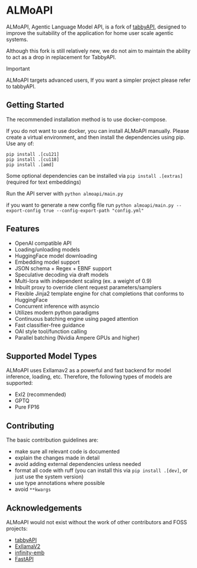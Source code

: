 # ALMoAPI

ALMoAPI, Agentic Language Model API, is a fork of [tabbyAPI](https://github.com/theroyallab/tabbyAPI/), designed to improve the suitability of the application for home user scale agentic systems.

Although this fork is still relatively new, we do not aim to maintain the ability to act as a drop in replacement for TabbyAPI.

> [!IMPORTANT]
> 
>  ALMoAPI targets advanced users, If you want a simpler project please refer to tabbyAPI.


## Getting Started

The recommended installation method is to use docker-compose.

If you do not want to use docker, you can install ALMoAPI manually. Please create a virtual environment, and then install the dependencies using pip. Use any of:

```
pip install .[cu121]
pip install .[cu118]
pip install .[amd]
```

Some optional dependencies can be installed via `pip install .[extras]` (required for text embeddings)

Run the API server with `python almoapi/main.py`

if you want to generate a new config file run `python almoapi/main.py --export-config true --config-export-path "config.yml"`

## Features

- OpenAI compatible API
- Loading/unloading models
- HuggingFace model downloading
- Embedding model support
- JSON schema + Regex + EBNF support
- Speculative decoding via draft models
- Multi-lora with independent scaling (ex. a weight of 0.9)
- Inbuilt proxy to override client request parameters/samplers
- Flexible Jinja2 template engine for chat completions that conforms to HuggingFace
- Concurrent inference with asyncio
- Utilizes modern python paradigms
- Continuous batching engine using paged attention
- Fast classifier-free guidance
- OAI style tool/function calling
- Parallel batching (Nvidia Ampere GPUs and higher)

## Supported Model Types

ALMoAPI uses Exllamav2 as a powerful and fast backend for model inference, loading, etc. Therefore, the following types of models are supported:

- Exl2 (recommended)
- GPTQ
- Pure FP16

## Contributing

The basic contribution guidelines are:
- make sure all relevant code is documented
- explain the changes made in detail
- avoid adding external dependencies unless needed
- format all code with ruff (you can install this via `pip install .[dev]`, or just use the system version)
- use type annotations where possible
- avoid `**kwargs`

## Acknowledgements

ALMoAPI would not exist without the work of other contributors and FOSS projects:

- [tabbyAPI](https://github.com/theroyallab/tabbyAPI/)
- [ExllamaV2](https://github.com/turboderp/exllamav2)
- [infinity-emb](https://github.com/michaelfeil/infinity)
- [FastAPI](https://github.com/fastapi/fastapi)
